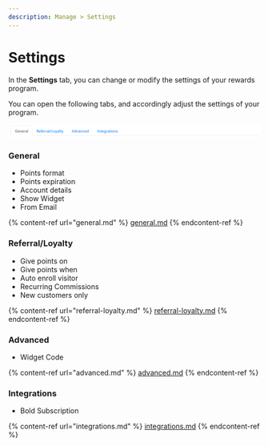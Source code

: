 ```yaml
---
description: Manage > Settings
---
```


# Settings

In the **Settings** tab, you can change or modify the settings of your rewards program.&#x20;

You can open the following tabs, and accordingly adjust the settings of your program.

![Settings](<../../../../.gitbook/assets/image (544).png>)

### General

* Points format
* Points expiration
* Account details
* Show Widget
* From Email

{% content-ref url="general.md" %}
[general.md](general.md)
{% endcontent-ref %}

### Referral/Loyalty

* Give points on
* Give points when
* Auto enroll visitor
* Recurring Commissions
* New customers only

{% content-ref url="referral-loyalty.md" %}
[referral-loyalty.md](referral-loyalty.md)
{% endcontent-ref %}

### Advanced

* Widget Code

{% content-ref url="advanced.md" %}
[advanced.md](advanced.md)
{% endcontent-ref %}

### Integrations&#x20;

* Bold Subscription

{% content-ref url="integrations.md" %}
[integrations.md](integrations.md)
{% endcontent-ref %}
